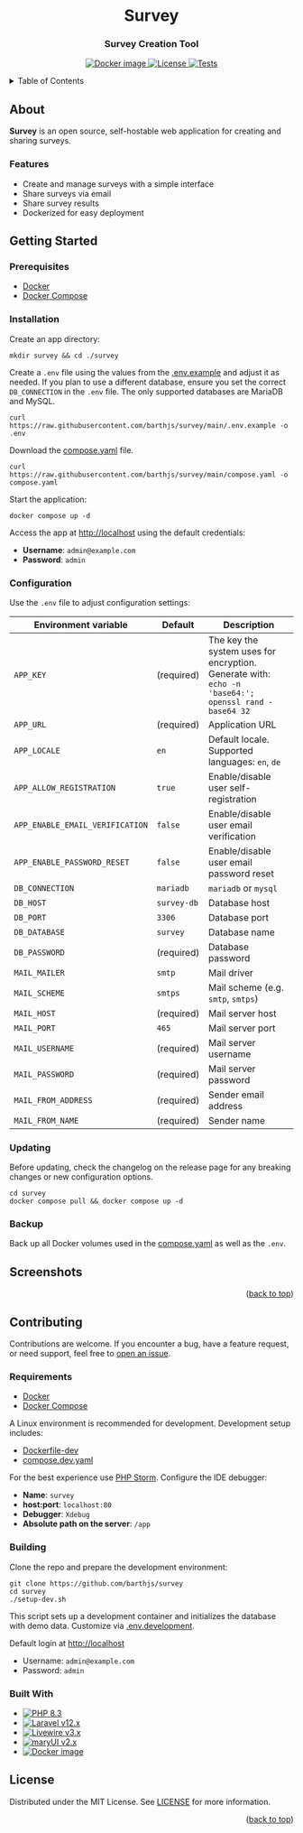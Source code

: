 <a id="readme-top"></a>

<div align="center">

<h1>Survey</h1>
<h3>Survey Creation Tool</h3>

<!-- Badges -->
<p>
  <a href="https://hub.docker.com/r/barthjs/survey/tags">
    <img src="https://img.shields.io/docker/v/barthjs/survey?label=Docker&logo=docker" alt="Docker image">
  </a>
  <a href="https://github.com/barthjs/survey/blob/main/LICENSE">
    <img src="https://img.shields.io/github/license/barthjs/survey" alt="License"/>
  </a>
  <a href="https://github.com/barthjs/survey/actions/workflows/tests.yaml">
    <img alt="Tests" src="https://img.shields.io/github/actions/workflow/status/barthjs/survey/tests.yaml?logo=github&label=Tests">
 </a>
</p>

</div>

<!-- Table of Contents -->
<details>
  <summary>Table of Contents</summary>
  <ol>
    <li><a href="#about">About</a></li>
    <li>
      <a href="#getting-started">Getting Started</a>
      <ul>
        <li><a href="#prerequisites">Prerequisites</a></li>
        <li><a href="#installation">Installation</a></li>
        <li><a href="#configuration">Configuration</a></li>
        <li><a href="#updating">Updating</a></li>
        <li><a href="#backup">Backup</a></li>
      </ul>
    </li>
    <li><a href="#screenshots">Screenshots</a></li>
    <li>
      <a href="#contributing">Contributing</a>
      <ul>
        <li><a href="#requirements">Requirements</a></li>
        <li><a href="#building">Building</a></li>
        <li><a href="#built-with">Built With</a></li>
      </ul>
    </li>
    <li><a href="#license">License</a></li>
  </ol>
</details>

## About

**Survey** is an open source, self-hostable web application for creating and sharing surveys.

### Features

- Create and manage surveys with a simple interface
- Share surveys via email
- Share survey results
- Dockerized for easy deployment

## Getting Started

### Prerequisites

- [Docker](https://docs.docker.com/engine/install/)
- [Docker Compose](https://docs.docker.com/compose/install/)

### Installation

Create an app directory:

```shell
mkdir survey && cd ./survey
```

Create a `.env` file using the values from the [.env.example](.env.example) and adjust it as needed. If
you plan to use a different database, ensure you set the correct `DB_CONNECTION` in the `.env` file.
The only supported databases are MariaDB and MySQL.

```shell
curl https://raw.githubusercontent.com/barthjs/survey/main/.env.example -o .env
```

Download the [compose.yaml](compose.yaml) file.

```shell
curl https://raw.githubusercontent.com/barthjs/survey/main/compose.yaml -o compose.yaml
```

Start the application:

```shell
docker compose up -d
```

Access the app at [http://localhost](http://localhost) using the default credentials:

- **Username**: `admin@example.com`
- **Password**: `admin`

### Configuration

Use the `.env` file to adjust configuration settings:

| Environment variable            | Default     | Description                                                                                         |
|---------------------------------|-------------|-----------------------------------------------------------------------------------------------------|
| `APP_KEY`                       | (required)  | The key the system uses for encryption. Generate with: `echo -n 'base64:'; openssl rand -base64 32` |
| `APP_URL`                       | (required)  | Application URL                                                                                     |
| `APP_LOCALE`                    | `en`        | Default locale. Supported languages: `en`, `de`                                                     |
| `APP_ALLOW_REGISTRATION`        | `true`      | Enable/disable user self-registration                                                               |
| `APP_ENABLE_EMAIL_VERIFICATION` | `false`     | Enable/disable user email verification                                                              |
| `APP_ENABLE_PASSWORD_RESET`     | `false`     | Enable/disable user email password reset                                                            |
| `DB_CONNECTION`                 | `mariadb`   | `mariadb` or `mysql`                                                                                |
| `DB_HOST`                       | `survey-db` | Database host                                                                                       |
| `DB_PORT`                       | `3306`      | Database port                                                                                       |
| `DB_DATABASE`                   | `survey`    | Database name                                                                                       |
| `DB_PASSWORD`                   | (required)  | Database password                                                                                   |
| `MAIL_MAILER`                   | `smtp`      | Mail driver                                                                                         |
| `MAIL_SCHEME`                   | `smtps`     | Mail scheme (e.g. `smtp`, `smtps`)                                                                  |
| `MAIL_HOST`                     | (required)  | Mail server host                                                                                    |
| `MAIL_PORT`                     | `465`       | Mail server port                                                                                    |
| `MAIL_USERNAME`                 | (required)  | Mail server username                                                                                |
| `MAIL_PASSWORD`                 | (required)  | Mail server password                                                                                |
| `MAIL_FROM_ADDRESS`             | (required)  | Sender email address                                                                                |
| `MAIL_FROM_NAME`                | (required)  | Sender name                                                                                         |

### Updating

Before updating, check the changelog on the release page for any breaking changes or new configuration options.

```shell
cd survey
docker compose pull && docker compose up -d
```

### Backup

Back up all Docker volumes used in the [compose.yaml](compose.yaml) as well as the `.env`.

## Screenshots

<p align="right">(<a href="#readme-top">back to top</a>)</p>

## Contributing

Contributions are welcome. If you encounter a bug, have a feature request, or need support, feel free
to [open an issue](https://github.com/barthjs/survey/issues/).

### Requirements

- [Docker](https://docs.docker.com/engine/install/)
- [Docker Compose](https://docs.docker.com/compose/install/)

A Linux environment is recommended for development. Development setup includes:

- [Dockerfile-dev](docker/Dockerfile-dev)
- [compose.dev.yaml](compose.dev.yaml)

For the best experience use [PHP Storm](https://www.jetbrains.com/phpstorm/). Configure the IDE debugger:

- **Name**: `survey`
- **host:port**: `localhost:80`
- **Debugger**: `Xdebug`
- **Absolute path on the server**: `/app`

### Building

Clone the repo and prepare the development environment:

```shell
git clone https://github.com/barthjs/survey
cd survey
./setup-dev.sh
```

This script sets up a development container and initializes the database with demo data. Customize
via [.env.development](.env.development).

Default login at [http://localhost](http://localhost)

- Username: `admin@example.com`
- Password: `admin`

### Built With

- <a href="https://php.net">
    <img alt="PHP 8.3" src="https://img.shields.io/badge/PHP-8.3-777BB4?style=flat-square&logo=php">
  </a>
- <a href="https://laravel.com">
    <img alt="Laravel v12.x" src="https://img.shields.io/badge/Laravel-v12.x-FF2D20?style=flat-square&logo=laravel">
  </a>
- <a href="https://livewire.laravel.com/">
    <img alt="Livewire v3.x" src="https://img.shields.io/badge/Livewire-v3.x-FB70A9?style=flat-square&logo=livewire">
  </a>
- <a href="https://mary-ui.com/">
    <img alt="maryUI v2.x" src="https://img.shields.io/badge/maryUI-v2.x-B6A4D5?style=flat-square">
  </a>
- <a href="https://hub.docker.com/r/barthjs/survey/tags">
    <img src="https://img.shields.io/docker/v/barthjs/survey?label=Docker&logo=docker&style=flat-square" alt="Docker image">
  </a>

## License

Distributed under the MIT License. See [LICENSE](LICENSE) for more information.

<p align="right">(<a href="#readme-top">back to top</a>)</p>
